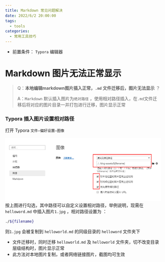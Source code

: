 ```yaml
---
title: Markdown 常见问题解决
date: 2022/6/2 20:00:00
tags: 
  - tools
categories: 
  - 常用工具技巧
---
```


- 前置条件： `Typora` 编辑器

# Markdown 图片无法正常显示

> Q：**本地编辑markdown图片插入正常，`.md` 文件迁移后，图片无法显示** ？
>
> A：`Markdown` 默认插入图片为`绝对路径` ，使用相对路径插入，在`.md`文件迁移后将对应的图片目录一并打包进行迁移，图片显示正常

### Typora 插入图片设置相对路径

打开 Typora `文件—偏好设置—图像` 

![1654585705573](../blog-assets/Markdown使用技巧/1654585705573.png)
按上图进行勾选，其中路径可以自定义设置相对路径，举例说明，现需在 `helloword.md` 中插入图片`1.jpg` ，相对路径设置为 ：

```bash
./${filename}
```

则`1.jpg` 会被复制到 `helloworld.md` 的同级目录的 `helloword` 文件夹下

- 文件迁移时，同时迁移 `helloworld.md` 及 `helloworld` 文件夹，切不改变目录层级结构时，图片显示正常
- 此方法对本地图片复制，或者网络链接图片，截图均可生效